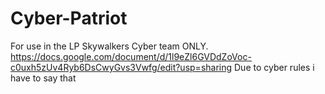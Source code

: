 # Cyber-Patriot
For use in the LP Skywalkers Cyber team ONLY.
https://docs.google.com/document/d/1l9eZl6GVDdZoVoc-c0uxh5zUv4Ryb6DsCwyGvs3Vwfg/edit?usp=sharing
Due to cyber rules i have to say that
